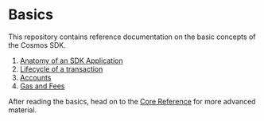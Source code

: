 <!--
order: false
parent:
  order: 2
-->

# Basics

This repository contains reference documentation on the basic concepts of the Cosmos SDK.

1. [Anatomy of an SDK Application](./app-anatomy.md)
2. [Lifecycle of a transaction](./tx-lifecycle.md)
3. [Accounts](./accounts.md)
4. [Gas and Fees](./gas-fees.md)

After reading the basics, head on to the [Core Reference](../core/README.md) for more advanced material.
